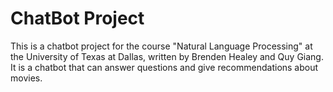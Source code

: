 # ChatBot Project
This is a chatbot project for the course "Natural Language Processing" at the University of Texas at Dallas,
written by Brenden Healey and Quy Giang.
It is a chatbot that can answer questions and give recommendations about movies.
